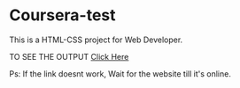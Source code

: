# Coursera-test

This is a HTML-CSS project for Web Developer.

TO SEE THE OUTPUT <a href="/Users/mac/Desktop/MyRepo/Assignments/Module2/index.html">Click Here</a>

Ps: If the link doesnt work, Wait for the website till it's online.